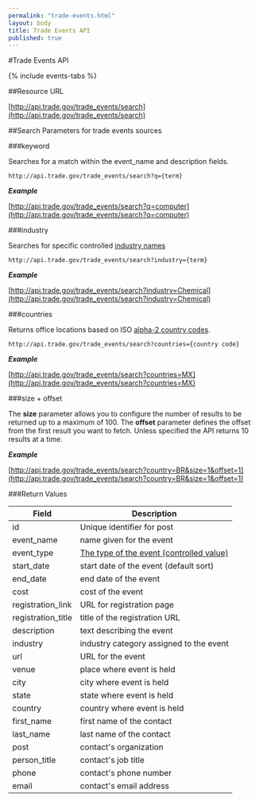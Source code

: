```yaml
---
permalink: "trade-events.html"
layout: body
title: Trade Events API
published: true
---
```


#Trade Events API

{% include events-tabs %}

##Resource URL

[http://api.trade.gov/trade_events/search](http://api.trade.gov/trade_events/search)

##Search Parameters for trade events sources

###keyword

Searches for a match within the event_name and description fields.

    http://api.trade.gov/trade_events/search?q={term}

**_Example_**

[http://api.trade.gov/trade_events/search?q=computer](http://api.trade.gov/trade_events/search?q=computer)

###industry

Searches for specific controlled [industry names](industry-list-trade-events.html)

    http://api.trade.gov/trade_events/search?industry={term}

**_Example_**

[http://api.trade.gov/trade_events/search?industry=Chemical](http://api.trade.gov/trade_events/search?industry=Chemical)

###countries

Returns office locations based on ISO [alpha-2 country codes](http://www.iso.org/iso/home/standards/country_codes/country_names_and_code_elements.htm).

    http://api.trade.gov/trade_events/search?countries={country code}

**_Example_**

[http://api.trade.gov/trade_events/search?countries=MX](http://api.trade.gov/trade_events/search?countries=MX)

###size + offset

The **size** parameter allows you to configure the number of results to be returned up to a maximum of 100. The **offset** parameter defines the offset from the first result you want to fetch. Unless specified the API returns 10 results at a time.

**_Example_**

[http://api.trade.gov/trade_events/search?country=BR&size=1&offset=1](http://api.trade.gov/trade_events/search?country=BR&size=1&offset=1)


###Return Values

| Field              | Description                             |
| ------------------ | --------------------------------------- |
| id                 | Unique identifier for post              |
| event_name         | name given for the event                |
| event_type         | [The type of the event (controlled value)](event-type-list.html)  |
| start_date         | start date of the event (default sort)  |
| end_date           | end date of the event                   |
| cost               | cost of the event                       |
| registration_link  | URL for registration page               |
| registration_title | title of the registration URL           |
| description        | text describing the event               |
| industry           | industry category assigned to the event |
| url                | URL for the event                       |
| venue              | place where event is held               |
| city               | city where event is held                |
| state              | state where event is held               |
| country            | country where event is held             |
| first_name         | first name of the contact               |
| last_name          | last name of the contact                |
| post               | contact's organization                  |
| person_title       | contact's job title                     |
| phone              | contact's phone number                  |
| email              | contact's email address                 |